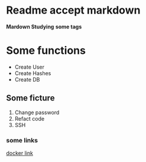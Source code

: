 # Readme accept markdown
**Mardown Studying** __some tags__
# Some functions
* Create User
* Create Hashes
* Create DB

## Some ficture
1. Change password
2. Refact code
3. SSH

### some links

[ docker link ](https://www.google.com/search?q=docker&client=firefox-b-d&sxsrf=ALiCzsaaeeWdwINsVdG4Y68rtkm_voHung:1658530158536&tbm=isch&source=iu&ictx=1&vet=1&fir=4yyY4COceRkgSM%252CyJUqzUnqVhb8pM%252C%252Fm%252F0wkcjgj%253B4Zndsiu58m_k_M%252CtxXKytln-5xeJM%252C_%253B6m9_Ov9H_YGWkM%252CzRbiVH92vvPvxM%252C_%253BDRN0cbPTjnxFzM%252Ct3takvP-r5ywiM%252C_%253B_eyPP1KImAy5VM%252Cz_MWbS1xPcXIKM%252C_%253BROBZ4VQfJgFuHM%252Cq_tfLCUs6EE4uM%252C_%253BYkG93w9lzVccrM%252CtxXKytln-5xeJM%252C_%253Baa-fGYlRTuYwAM%252CTCNJHwK2-gz8hM%252C_%253B2nMpoCD-VQyHIM%252C-c_Vq_FVDIjQuM%252C_%253BSx3utRhOS5D3dM%252C6zm47Rygiz3FSM%252C_%253Bt-Yz7ARsLpSv8M%252CXX0xhAs2xu-gIM%252C_%253BDfJ8qQomRDM-TM%252CtxXKytln-5xeJM%252C_&usg=AI4_-kTozyQmkFMXgaUsEn4bUVxWWb-WTw&sa=X&ved=2ahUKEwjVj8unyo35AhUQt6QKHUSwBVIQ_B16BAhdEAE#imgrc=4yyY4COceRkgSM)